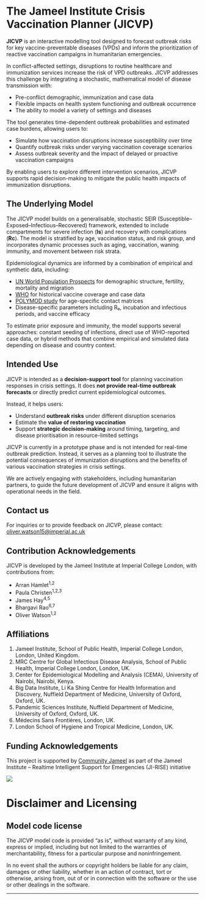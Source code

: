 # **The Jameel Institute Crisis Vaccination Planner (JICVP)**
  
**JICVP**  is an interactive modelling tool designed to forecast outbreak risks for key vaccine-preventable diseases (VPDs) and inform the prioritization of reactive vaccination campaigns in humanitarian emergencies.

In conflict-affected settings, disruptions to routine healthcare and immunization services increase the risk of VPD outbreaks. JICVP addresses this challenge by integrating a stochastic, mathematical model of disease transmission with:
  
* Pre-conflict demographic, immunization and case data
* Flexible impacts on health system functioning and outbreak occurrence
* The ability to model a variety of settings and diseases

The tool generates time-dependent outbreak probabilities and estimated case burdens, allowing users to:
  
* Simulate how vaccination disruptions increase susceptibility over time
* Quantify outbreak risks under varying vaccination coverage scenarios
* Assess outbreak severity and the impact of delayed or proactive vaccination campaigns

By enabling users to explore different intervention scenarios, JICVP supports rapid decision-making to mitigate the public health impacts of immunization disruptions.

## **The Underlying Model**

The JICVP model builds on a generalisable, stochastic SEIR (Susceptible–Exposed–Infectious–Recovered) framework, extended to include compartments for severe infection (**Is**) and recovery with complications (**Rc**). The model is stratified by age, vaccination status, and risk group, and incorporates dynamic processes such as aging, vaccination, waning immunity, and movement between risk strata.

Epidemiological dynamics are informed by a combination of empirical and synthetic data, including:
  
- [UN World Population Prospects](https://population.un.org/wpp/) for demographic structure, fertility, mortality and migration
- [WHO](https://immunizationdata.who.int/) for historical vaccine coverage and case data
- [POLYMOD study](https://journals.plos.org/ploscompbiol/article?id=10.1371/journal.pcbi.1005697) for age-specific contact matrices
- Disease-specific parameters including R₀, incubation and infectious periods, and vaccine efficacy

To estimate prior exposure and immunity, the model supports several approaches: constant seeding of infections, direct use of WHO-reported case data, or hybrid methods that combine empirical and simulated data depending on disease and country context.

## **Intended Use**

JICVP is intended as a **decision-support tool** for planning vaccination responses in crisis settings. It does **not provide real-time outbreak forecasts** or directly predict current epidemiological outcomes.

Instead, it helps users:
  
- Understand **outbreak risks** under different disruption scenarios
- Estimate the **value of restoring vaccination**
- Support **strategic decision-making** around timing, targeting, and disease prioritisation in resource-limited settings

JICVP is currently in a prototype phase and is not intended for real-time outbreak prediction. Instead, it serves as a planning tool to illustrate the potential consequences of immunization disruptions and the benefits of various vaccination strategies in crisis settings.

We are actively engaging with stakeholders, including humanitarian partners, to guide the future development of JICVP and ensure it aligns with operational needs in the field.

## **Contact us**

For inquiries or to provide feedback on JICVP, please contact: oliver.watson15@imperial.ac.uk

## **Contribution Acknowledgements**

JICVP is developed by the Jameel Institute at Imperial College London, with contributions from:
  
* Arran Hamlet<sup>1,2</sup>
* Paula Christen<sup>1,2,3</sup>
* James Hay<sup>4,5</sup>
* Bhargavi Rao<sup>6,7</sup>
* Oliver Watson<sup>1,2</sup>
  
## **Affiliations**
  
1) Jameel Institute, School of Public Health, Imperial College London, London, United Kingdom.
2) MRC Centre for Global Infectious Disease Analysis, School of Public Health, Imperial College London, London, UK.
3) Center for Epidemiological Modelling and Analysis (CEMA), University of Nairobi, Nairobi, Kenya.
4) Big Data Institute, Li Ka Shing Centre for Health Information and Discovery, Nuffield Department of Medicine, University of Oxford, Oxford, UK.
5) Pandemic Sciences Institute, Nuffield Department of Medicine, University of Oxford, Oxford, UK.
6) Médecins Sans Frontières, London, UK.
7) London School of Hygiene and Tropical Medicine, London, UK.

## **Funding Acknowledgements**

This project is supported by [Community Jameel](https://www.communityjameel.org/) as part of the Jameel Institute – Realtime Intelligent Support for Emergencies (JI-RISE) initiative

<img src="www/jameel-community-logo.png">

# **Disclaimer and Licensing**

## **Model code license**

The JICVP model code is provided “as is”, without warranty of any kind, express or implied, including but not limited to the warranties of merchantability, fitness for a particular purpose and noninfringement.

In no event shall the authors or copyright holders be liable for any claim, damages or other liability, whether in an action of contract, tort or otherwise, arising from, out of or in connection with the software or the use or other dealings in the software.

---
  
  